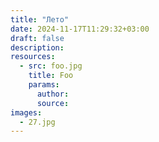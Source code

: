```yaml
---
title: "Лето"
date: 2024-11-17T11:29:32+03:00
draft: false
description: 
resources:
  - src: foo.jpg
    title: Foo
    params:
      author:
      source:
images:
  - 27.jpg
---
```

